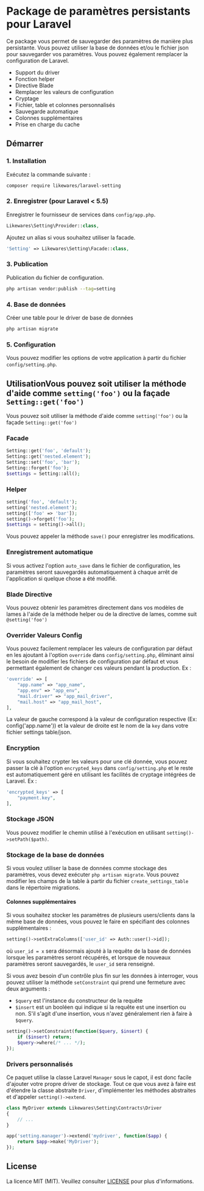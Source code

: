 # Package de paramètres persistants pour Laravel

Ce package vous permet de sauvegarder des paramètres de manière plus persistante. Vous pouvez utiliser la base de données et/ou le fichier json pour sauvegarder vos paramètres. Vous pouvez également remplacer la configuration de Laravel.

* Support du driver
* Fonction helper
* Directive Blade
* Remplacer les valeurs de configuration
* Cryptage
* Fichier, table et colonnes personnalisés
* Sauvegarde automatique
* Colonnes supplémentaires
* Prise en charge du cache

## Démarrer

### 1. Installation

Exécutez la commande suivante :

```bash
composer require likewares/laravel-setting
```

### 2. Enregistrer (pour Laravel < 5.5)

Enregistrer le fournisseur de services dans `config/app.php`.

```php
Likewares\Setting\Provider::class,
```

Ajoutez un alias si vous souhaitez utiliser la facade.

```php
'Setting' => Likewares\Setting\Facade::class,
```

### 3. Publication

Publication du fichier de configuration.

```bash
php artisan vendor:publish --tag=setting
```

### 4. Base de données

Créer une table pour le driver de base de données

```bash
php artisan migrate
```

### 5. Configuration

Vous pouvez modifier les options de votre application à partir du fichier `config/setting.php`.

## UtilisationVous pouvez soit utiliser la méthode d'aide comme `setting('foo')` ou la façade `Setting::get('foo')`

Vous pouvez soit utiliser la méthode d'aide comme `setting('foo')` ou la façade `Setting::get('foo')`

### Facade

```php
Setting::get('foo', 'default');
Setting::get('nested.element');
Setting::set('foo', 'bar');
Setting::forget('foo');
$settings = Setting::all();
```

### Helper

```php
setting('foo', 'default');
setting('nested.element');
setting(['foo' => 'bar']);
setting()->forget('foo');
$settings = setting()->all();
```

Vous pouvez appeler la méthode `save()` pour enregistrer les modifications.

### Enregistrement automatique

Si vous activez l'option `auto_save` dans le fichier de configuration, les paramètres seront sauvegardés automatiquement à chaque arrêt de l'application si quelque chose a été modifié.

### Blade Directive

Vous pouvez obtenir les paramètres directement dans vos modèles de lames à l'aide de la méthode helper ou de la directive de lames, comme suit `@setting('foo')`

### Overrider Valeurs Config

Vous pouvez facilement remplacer les valeurs de configuration par défaut en les ajoutant à l'option `override` dans `config/setting.php`, éliminant ainsi le besoin de modifier les fichiers de configuration par défaut et vous permettant également de changer ces valeurs pendant la production. Ex :

```php
'override' => [
    "app.name" => "app_name",
    "app.env" => "app_env",
    "mail.driver" => "app_mail_driver",
    "mail.host" => "app_mail_host",
],
```

La valeur de gauche correspond à la valeur de configuration respective (Ex: config('app.name')) et la valeur de droite est le nom de la `key` dans votre fichier settings table/json.

### Encryption

Si vous souhaitez crypter les valeurs pour une clé donnée, vous pouvez passer la clé à l'option `encrypted_keys` dans `config/setting.php` et le reste est automatiquement géré en utilisant les facilités de cryptage intégrées de Laravel. Ex :
```php
'encrypted_keys' => [
    "payment.key",
],
```

### Stockage JSON

Vous pouvez modifier le chemin utilisé à l'exécution en utilisant `setting()->setPath($path)`.

### Stockage de la base de données

Si vous voulez utiliser la base de données comme stockage des paramètres, vous devez exécuter `php artisan migrate`. Vous pouvez modifier les champs de la table à partir du fichier `create_settings_table` dans le répertoire migrations.

#### Colonnes supplémentaires

Si vous souhaitez stocker les paramètres de plusieurs users/clients dans la même base de données, vous pouvez le faire en spécifiant des colonnes supplémentaires :

```php
setting()->setExtraColumns(['user_id' => Auth::user()->id]);
```

où `user_id = x` sera désormais ajouté à la requête de la base de données lorsque les paramètres seront récupérés, et lorsque de nouveaux paramètres seront sauvegardés, le `user_id` sera renseigné.

Si vous avez besoin d'un contrôle plus fin sur les données à interroger, vous pouvez utiliser la méthode `setConstraint` qui prend une fermeture avec deux arguments :

- `$query` est l'instance du constructeur de la requête
- `$insert` est un booléen qui indique si la requête est une insertion ou non. S'il s'agit d'une insertion, vous n'avez généralement rien à faire à `$query`.

```php
setting()->setConstraint(function($query, $insert) {
	if ($insert) return;
	$query->where(/* ... */);
});
```

### Drivers personnalisés

Ce paquet utilise la classe Laravel `Manager` sous le capot, il est donc facile d'ajouter votre propre driver de stockage. Tout ce que vous avez à faire est d'étendre la classe abstraite `Driver`, d'implémenter les méthodes abstraites et d'appeler `setting()->extend`.
```php
class MyDriver extends Likewares\Setting\Contracts\Driver
{
	// ...
}

app('setting.manager')->extend('mydriver', function($app) {
	return $app->make('MyDriver');
});
```

## License

La licence MIT (MIT). Veuillez consulter [LICENSE](LICENSE.md) pour plus d'informations.
